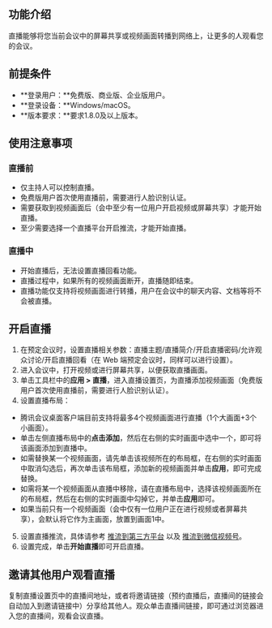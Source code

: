 

## 功能介绍
直播能够将您当前会议中的屏幕共享或视频画面转播到网络上，让更多的人观看您的会议。

## 前提条件
- **登录用户：**免费版、商业版、企业版用户。
- **登录设备：**Windows/macOS。
- **版本要求：**要求1.8.0及以上版本。

## 使用注意事项
### 直播前
- 仅主持人可以控制直播。
- 免费版用户首次使用直播前，需要进行人脸识别认证。
- 需要获取到视频画面后（会中至少有一位用户开启视频或屏幕共享）才能开始直播。
- 至少需要选择一个直播平台开启推流，才能开始直播。

### 直播中

- 开始直播后，无法设置直播回看功能。
- 直播过程中，如果所有的视频画面断开，直播随即结束。
- 直播功能仅支持将视频画面进行转播，用户在会议中的聊天内容、文档等将不会被直播。

## 开启直播
1. 在预定会议时，设置直播相关参数：直播主题/直播简介/开启直播密码/允许观众讨论/开启直播回看（在 Web 端预定会议时，同样可以进行设置）。
2. 进入会议中，打开视频或进行屏幕共享，以便获取直播画面。
3. 单击工具栏中的**应用 > 直播**，进入直播设置页，为直播添加视频画面（免费版用户首次使用直播前，需要进行人脸识别认证）。
4. 设置直播布局：
 - 腾讯会议桌面客户端目前支持将最多4个视频画面进行直播（1个大画面+3个小画面）。
 - 单击左侧直播布局中的**点击添加**，然后在右侧的实时画面中选中一个，即可将该画面添加到直播中。
 - 如需替换某一个视频画面，请先单击该视频所在的布局框，在右侧的实时画面中取消勾选后，再次单击该布局框，添加新的视频画面并单击**应用**，即可完成替换。
 - 如需将某一个视频画面从直播中移除，请在直播布局中，选择该视频画面所在的布局框，然后在右侧的实时画面中勾掉它，并单击**应用**即可。
 - 如果当前只有一个视频画面（会中仅有一位用户正在进行视频或者屏幕共享），会默认将它作为主画面，放置到画面1中。
5. 设置直播推流，具体请参考 [推流到第三方平台](https://cloud.tencent.com/document/product/1095/53707) 以及 [推流到微信视频号](https://cloud.tencent.com/document/product/1095/53789)。
6. 设置完成，单击**开始直播**即可开启直播。

## 邀请其他用户观看直播
复制直播设置页中的直播间地址，或者将邀请链接（预约直播后，直播间的链接会自动加入到邀请链接中）分享给其他人。观众单击直播间链接，即可通过浏览器进入您的直播间，观看会议直播。
